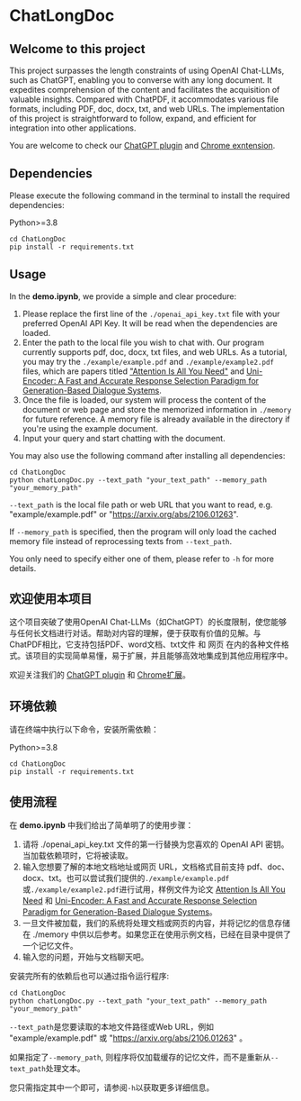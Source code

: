# ChatLongDoc

## Welcome to this project

This project surpasses the length constraints of using OpenAI Chat-LLMs, such as ChatGPT, enabling you to converse with any long document. It expedites comprehension of the content and facilitates the acquisition of valuable insights. Compared with ChatPDF, it accommodates various file formats, including PDF, doc, docx, txt, and web URLs. The implementation of this project is straightforward to follow, expand, and efficient for integration into other applications.

You are welcome to check our [ChatGPT plugin](https://chat.openai.com/?model=gpt-4-plugins) and [Chrome exntension](https://www.webpilot.ai/).

## Dependencies

Please execute the following command in the terminal to install the required dependencies:

Python>=3.8

```shell
cd ChatLongDoc
pip install -r requirements.txt
```

## Usage

In the **demo.ipynb**, we provide a simple and clear procedure:

1. Please replace the first line of the `./openai_api_key.txt` file with your preferred OpenAI API Key. It will be read when the dependencies are loaded.
2. Enter the path to the local file you wish to chat with. Our program currently supports pdf, doc, docx, txt files, and web URLs. As a tutorial, you may try the `./example/example.pdf` and `./example/example2.pdf` files, which are papers titled ["Attention Is All You Need"](https://arxiv.org/abs/1706.03762) and [Uni-Encoder: A Fast and Accurate Response Selection Paradigm for Generation-Based Dialogue Systems](https://arxiv.org/abs/2106.01263).
3. Once the file is loaded, our system will process the content of the document or web page and store the memorized information in `./memory` for future reference. A memory file is already available in the directory if you're using the example document.
4. Input your query and start chatting with the document.

You may also use the following command after installing all dependencies:
```shell
cd ChatLongDoc
python chatLongDoc.py --text_path "your_text_path" --memory_path "your_memory_path"
```
`--text_path` is the local file path or web URL that you want to read, e.g. "example/example.pdf" or "https://arxiv.org/abs/2106.01263".

If `--memory_path` is specified, then the program will only load the cached memory file instead of reprocessing texts from `--text_path`.

You only need to specify either one of them, please refer to `-h` for more details.

## 欢迎使用本项目

这个项目突破了使用OpenAI Chat-LLMs（如ChatGPT）的长度限制，使您能够与任何长文档进行对话。帮助对内容的理解，便于获取有价值的见解。与ChatPDF相比，它支持包括PDF、word文档、txt文件 和 网页 在内的各种文件格式。该项目的实现简单易懂，易于扩展，并且能够高效地集成到其他应用程序中。

欢迎关注我们的 [ChatGPT plugin](https://chat.openai.com/?model=gpt-4-plugins) 和 [Chrome扩展](https://www.webpilot.ai/)。

## 环境依赖

请在终端中执行以下命令，安装所需依赖：

Python>=3.8

```shell
cd ChatLongDoc
pip install -r requirements.txt
```

## 使用流程

在 **demo.ipynb** 中我们给出了简单明了的使用步骤：

1. 请将 ./openai_api_key.txt 文件的第一行替换为您喜欢的 OpenAI API 密钥。当加载依赖项时，它将被读取。
2. 输入您想要了解的本地文档地址或网页 URL，文档格式目前支持 pdf、doc、docx、txt。也可以尝试我们提供的`./example/example.pdf`或`./example/example2.pdf`进行试用，样例文件为论文 [Attention Is All You Need](https://arxiv.org/abs/1706.03762) 和 [Uni-Encoder: A Fast and Accurate Response Selection Paradigm for Generation-Based Dialogue Systems](https://arxiv.org/abs/2106.01263)。
3. 一旦文件被加载，我们的系统将处理文档或网页的内容，并将记忆的信息存储在 ./memory 中供以后参考。如果您正在使用示例文档，已经在目录中提供了一个记忆文件。
4. 输入您的问题，开始与文档聊天吧。

安装完所有的依赖后也可以通过指令运行程序:
```shell
cd ChatLongDoc
python chatLongDoc.py --text_path "your_text_path" --memory_path "your_memory_path"
```
`--text_path`是您要读取的本地文件路径或Web URL，例如 "example/example.pdf" 或 "https://arxiv.org/abs/2106.01263" 。

如果指定了`--memory_path`, 则程序将仅加载缓存的记忆文件，而不是重新从`--text_path`处理文本。

您只需指定其中一个即可，请参阅`-h`以获取更多详细信息。
